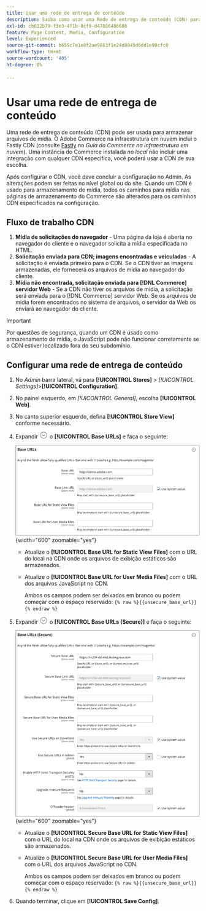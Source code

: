 ```yaml
---
title: Usar uma rede de entrega de conteúdo
description: Saiba como usar uma Rede de entrega de conteúdo (CDN) para armazenar arquivos de mídia.
exl-id: cb612b79-f3e3-4f1b-8cf9-d47886486686
feature: Page Content, Media, Configuration
level: Experienced
source-git-commit: b659c7e1e8f2ae9883f1e24d8045d6dd1e90cfc0
workflow-type: tm+mt
source-wordcount: '405'
ht-degree: 0%

---
```


# Usar uma rede de entrega de conteúdo

Uma rede de entrega de conteúdo (CDN) pode ser usada para armazenar arquivos de mídia. O Adobe Commerce na infraestrutura em nuvem inclui o Fastly CDN (consulte [Fastly](https://experienceleague.adobe.com/docs/commerce-cloud-service/user-guide/cdn/fastly.html) no _Guia do Commerce na infraestrutura em nuvem_). Uma instância do Commerce instalada _no local_ não incluir uma integração com qualquer CDN específica, você poderá usar a CDN de sua escolha.

Após configurar o CDN, você deve concluir a configuração no Admin. As alterações podem ser feitas no nível global ou do site. Quando um CDN é usado para armazenamento de mídia, todos os caminhos para mídia nas páginas de armazenamento do Commerce são alterados para os caminhos CDN especificados na configuração.

## Fluxo de trabalho CDN

1. **Mídia de solicitações do navegador** - Uma página da loja é aberta no navegador do cliente e o navegador solicita a mídia especificada no HTML.
1. **Solicitação enviada para CDN; imagens encontradas e veiculadas** - A solicitação é enviada primeiro para o CDN. Se o CDN tiver as imagens armazenadas, ele fornecerá os arquivos de mídia ao navegador do cliente.
1. **Mídia não encontrada, solicitação enviada para [!DNL Commerce] servidor Web** - Se a CDN não tiver os arquivos de mídia, a solicitação será enviada para o [!DNL Commerce] servidor Web. Se os arquivos de mídia forem encontrados no sistema de arquivos, o servidor da Web os enviará ao navegador do cliente.

>[!IMPORTANT]
>
>Por questões de segurança, quando um CDN é usado como armazenamento de mídia, o JavaScript pode não funcionar corretamente se o CDN estiver localizado fora do seu subdomínio.

## Configurar uma rede de entrega de conteúdo

1. No _Admin_ barra lateral, vá para **[!UICONTROL Stores]** > _[!UICONTROL Settings]_>**[!UICONTROL Configuration]**.

1. No painel esquerdo, em _[!UICONTROL General]_, escolha **[!UICONTROL Web]**.

1. No canto superior esquerdo, defina **[!UICONTROL Store View]** conforme necessário.

1. Expandir ![Seletor de expansão](../assets/icon-display-expand.png) o **[!UICONTROL Base URLs]** e faça o seguinte:

   ![Configuração geral - URLs de base da Web](./assets/web-base-urls.png){width="600" zoomable="yes"}

   - Atualize o **[!UICONTROL Base URL for Static View Files]** com o URL do local na CDN onde os arquivos de exibição estáticos são armazenados.

   - Atualize o **[!UICONTROL Base URL for User Media Files]** com o URL dos arquivos JavaScript no CDN.

     Ambos os campos podem ser deixados em branco ou podem começar com o espaço reservado: `{% raw %}{{unsecure_base_url}}{% endraw %}`

1. Expandir ![Seletor de expansão](../assets/icon-display-expand.png) o **[!UICONTROL Base URLs (Secure)]** e faça o seguinte:

   ![Configuração geral - URLs de base da web (seguro)](./assets/web-base-urls-secure.png){width="600" zoomable="yes"}

   - Atualize o **[!UICONTROL Secure Base URL for Static View Files]** com o URL do local na CDN onde os arquivos de exibição estáticos são armazenados.

   - Atualize o **[!UICONTROL Secure Base URL for User Media Files]** com o URL dos arquivos JavaScript no CDN.

     Ambos os campos podem ser deixados em branco ou podem começar com o espaço reservado: `{% raw %}{{unsecure_base_url}}{% endraw %}`

1. Quando terminar, clique em **[!UICONTROL Save Config]**.
